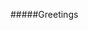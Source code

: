 #####Greetings
<!---
ZENODIUM/ZENODIUM is a ✨ special ✨ repository because its `README.md` (this file) appears on your GitHub profile.
You can click the Preview link to take a look at your changes.
--->
